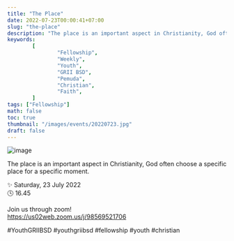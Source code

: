 ```yaml
---
title: "The Place"
date: 2022-07-23T00:00:41+07:00
slug: "the-place"
description: "The place is an important aspect in Christianity, God often choose a specific place for a specific moment."
keywords:
        [
                "Fellowship",
                "Weekly",
                "Youth",
                "GRII BSD",
                "Pemuda",
                "Christian",
                "Faith",
        ]
tags: ["Fellowship"]
math: false
toc: true
thumbnail: "/images/events/20220723.jpg"
draft: false
---
```


![image](/images/events/20220723.jpg)


The place is an important aspect in Christianity, God often choose a specific place for a specific moment.

✨ Saturday, 23 July 2022\
🕓 16.45

Join us through zoom!\
https://us02web.zoom.us/j/98569521706

#YouthGRIIBSD #youthgriibsd #fellowship #youth #christian
